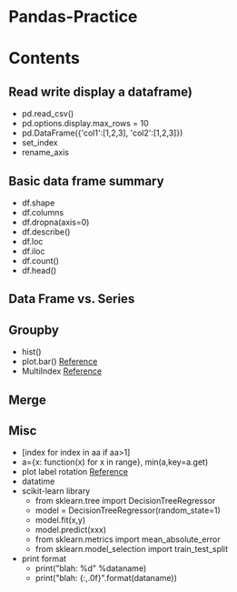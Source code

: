 # Pandas-Practice

# Contents
## Read write display a dataframe)
- pd.read_csv()
- pd.options.display.max_rows = 10
- pd.DataFrame({'col1':[1,2,3], 'col2':[1,2,3]})
- set_index
- rename_axis

## Basic data frame summary
- df.shape
- df.columns
- df.dropna(axis=0)
- df.describe()
- df.loc
- df.iloc
- df.count()
- df.head()

## Data Frame vs. Series

## Groupby
- hist()
- plot.bar()
[Reference](https://www.kaggle.com/learn-forum/60581)
- MultiIndex 
[Reference](https://jakevdp.github.io/PythonDataScienceHandbook/03.05-hierarchical-indexing.html)

## Merge

## Misc
- \[index for index in aa if aa>1\]
- a=\{x: function(x) for x in range\}, min(a,key=a.get)
- plot label rotation
[Reference](https://www.drawingfromdata.com/how-to-rotate-axis-labels-in-seaborn-and-matplotlib)
- datatime
-  scikit-learn library 
   - from sklearn.tree import DecisionTreeRegressor
   - model = DecisionTreeRegressor(random_state=1) 
   - model.fit(x,y)
   - model.predict(xxx)
   - from sklearn.metrics import mean_absolute_error
   - from sklearn.model_selection import train_test_split
- print format
   - print("blah: %d" %dataname)
   - print("blah: {:,.0f}".format(dataname))
